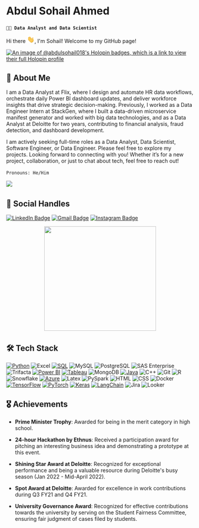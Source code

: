 # Abdul Sohail Ahmed

**`👨‍💻 Data Analyst and Data Scientist`**

Hi there <img src="https://raw.githubusercontent.com/ABSphreak/ABSphreak/master/gifs/Hi.gif" width="20px">, I'm Sohail! Welcome to my GitHub page!

[![An image of @abdulsohail018's Holopin badges, which is a link to view their full Holopin profile](https://holopin.me/abdulsohail018)](https://holopin.io/@abdulsohail018)

## 📖 About Me

I am a Data Analyst at Flix, where I design and automate HR data workflows, orchestrate daily Power BI dashboard updates, and deliver workforce insights that drive strategic decision-making. Previously, I worked as a Data Engineer Intern at StackGen, where I built a data-driven microservice manifest generator and worked with big data technologies, and as a Data Analyst at Deloitte for two years, contributing to financial analysis, fraud detection, and dashboard development.

I am actively seeking full-time roles as a Data Analyst, Data Scientist, Software Engineer, or Data Engineer. Please feel free to explore my projects. Looking forward to connecting with you! Whether it’s for a new project, collaboration, or just to chat about tech, feel free to reach out!

`Pronouns: He/Him` 


![](https://komarev.com/ghpvc/?username=AbdulSohail018&color=green)

## 🔗 Social Handles

<div id="badges">
    <p align="left">
        <a href="https://www.linkedin.com/in/abdul-sohail-ahmed/"><img src="https://img.shields.io/badge/LinkedIn-blue?style=for-the-badge&logo=linkedin&logoColor=white" alt="LinkedIn Badge"></a>
        <a href="mailto:abdulsohail018@gmail.com"><img src="https://img.shields.io/badge/Gmail-D14836?style=for-the-badge&logo=gmail&logoColor=white" alt="Gmail Badge"></a>
        <a href="https://www.instagram.com/ahmedabdulsohail/"><img src="https://img.shields.io/badge/Instagram-E4405F?style=for-the-badge&logo=instagram&logoColor=white" alt="Instagram Badge"></a>
    </p>
</div>

<p align="center">
  <img src="https://media.giphy.com/media/v1.Y2lkPTc5MGI3NjExdDIycXd2bWdxeTFpeGhzMWJ3YW85Z2cwdjBpNHAzbHhjZG9jbTFnZiZlcD12MV9pbnRlcm5hbF9naWZfYnlfaWQmY3Q9Zw/qgQUggAC3Pfv687qPC/giphy.gif" width="300" height="280">
</p>

## 🛠️ Tech Stack

[![Python](https://img.shields.io/badge/Python-FFD43B?style=for-the-badge&logo=python&logoColor=darkgreen)](https://www.python.org)
![Excel](https://img.shields.io/badge/Excel-%2300A651.svg?style=for-the-badge&logo=microsoft-excel&logoColor=white)
[![SQL](https://img.shields.io/badge/SQL-%23404d59.svg?style=for-the-badge)]()
![MySQL](https://img.shields.io/badge/MySQL-%234479A1.svg?style=for-the-badge&logo=mysql&logoColor=white)
![PostgreSQL](https://img.shields.io/badge/PostgreSQL-%23336791.svg?style=for-the-badge&logo=postgresql&logoColor=white)
![SAS Enterprise](https://img.shields.io/badge/SAS-%2300487A.svg?style=for-the-badge&logo=sas&logoColor=white)
![Trifacta](https://img.shields.io/badge/Trifacta-%23009639.svg?style=for-the-badge&logo=trifacta&logoColor=white)
[![Power BI](https://img.shields.io/badge/PowerBI-%23F2C811.svg?style=for-the-badge&logo=powerbi&logoColor=black)](https://powerbi.microsoft.com)
[![Tableau](https://img.shields.io/badge/Tableau-%23E97627.svg?style=for-the-badge&logo=tableau&logoColor=white)](https://www.tableau.com)
![MongoDB](https://img.shields.io/badge/MongoDB-%234ea94b.svg?style=for-the-badge&logo=mongodb&logoColor=white)
[![Java](https://img.shields.io/badge/Java-%23ED8B00.svg?style=for-the-badge&logo=openjdk&logoColor=white)](https://www.java.com/en/)
![C++](https://img.shields.io/badge/C++-%2300599C.svg?style=for-the-badge&logo=cplusplus&logoColor=white)
![Git](https://img.shields.io/badge/Git-F05032?style=for-the-badge&logo=git&logoColor=white)
![R](https://img.shields.io/badge/R-%23276DC3.svg?style=for-the-badge&logo=r&logoColor=white)
![Snowflake](https://img.shields.io/badge/Snowflake-%2329B5E8.svg?style=for-the-badge&logo=snowflake&logoColor=white)
[![Azure](https://img.shields.io/badge/Azure-%230072C6.svg?style=for-the-badge&logo=microsoftazure&logoColor=white)](https://azure.microsoft.com)
![Latex](https://img.shields.io/badge/Latex-%23008080.svg?style=for-the-badge&logo=latex&logoColor=white)
![PySpark](https://img.shields.io/badge/PySpark-%23E25A1C.svg?style=for-the-badge&logo=apache-spark&logoColor=white)
![HTML](https://img.shields.io/badge/HTML-%23E34F26.svg?style=for-the-badge&logo=html5&logoColor=white)
![CSS](https://img.shields.io/badge/CSS-%231572B6.svg?style=for-the-badge&logo=css3&logoColor=white)
![Docker](https://img.shields.io/badge/Docker-%232496ED.svg?style=for-the-badge&logo=docker&logoColor=white)
[![TensorFlow](https://img.shields.io/badge/TensorFlow-FF6F00?style=for-the-badge&logo=TensorFlow&logoColor=white)](https://www.tensorflow.org)
[![PyTorch](https://img.shields.io/badge/PyTorch-EE4C2C?style=for-the-badge&logo=pytorch&logoColor=white)](https://pytorch.org)
[![Keras](https://img.shields.io/badge/Keras-D00000?style=for-the-badge&logo=Keras&logoColor=white)](https://keras.io)
[![LangChain](https://img.shields.io/badge/LangChain-0056D2?style=for-the-badge&logo=LangChain&logoColor=white)](https://langchain.com)
![Jira](https://img.shields.io/badge/Jira-%230052CC.svg?style=for-the-badge&logo=jira&logoColor=white)
![Looker](https://img.shields.io/badge/Looker-%23258FFA.svg?style=for-the-badge&logo=looker&logoColor=white)

## 🎖️ Achievements

- **Prime Minister Trophy**: Awarded for being in the merit category in high school.
  
- **24-hour Hackathon by Ethnus**: Received a participation award for pitching an interesting business idea and demonstrating a prototype at this event.
  
- **Shining Star Award at Deloitte**: Recognized for exceptional performance and being a valuable resource during Deloitte's busy season (Jan 2022 - Mid-April 2022).
  
- **Spot Award at Deloitte**: Awarded for excellence in work contributions during Q3 FY21 and Q4 FY21.
  
- **University Governance Award**: Recognized for effective contributions towards the university by serving on the Student Fairness Committee, ensuring fair judgment of cases filed by students.

